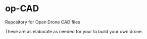 # op-CAD
Repository for Open Drone CAD files

These are as elaborate as needed for your to build your own drone.
